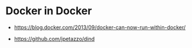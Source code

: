 # Docker in Docker

- https://blog.docker.com/2013/09/docker-can-now-run-within-docker/

- https://github.com/jpetazzo/dind
